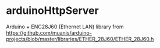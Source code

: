 # arduinoHttpServer

Arduino + ENC28J60 (Ethernet LAN)
library from https://github.com/muanis/arduino-projects/blob/master/libraries/ETHER_28J60/ETHER_28J60.h
